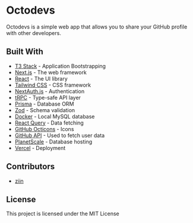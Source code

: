 # Octodevs

Octodevs is a simple web app that allows you to share your GitHub profile with other developers.

## Built With

- [T3 Stack](https://create.t3.gg/) - Application Bootstrapping
- [Next.js](https://nextjs.org/) - The web framework
- [React](https://reactjs.org/) - The UI library
- [Tailwind CSS](https://tailwindcss.com/) - CSS framework
- [NextAuth.js](https://next-auth.js.org/) - Authentication
- [tRPC](https://trpc.io/) - Type-safe API layer
- [Prisma](https://www.prisma.io/) - Database ORM
- [Zod](https://zod.dev/) - Schema validation
- [Docker](https://www.docker.com/) - Local MySQL database
- [React Query](https://react-query.tanstack.com/) - Data fetching
- [GitHub Octicons](https://octicons.github.com/) - Icons
- [GitHub API](https://developer.github.com/v3/) - Used to fetch user data
- [PlanetScale](https://planetscale.com/) - Database hosting
- [Vercel](https://vercel.com/) - Deployment

## Contributors

- [ziin](https://github.com/ziin)

## License

This project is licensed under the MIT License

